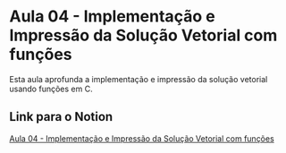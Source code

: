 # Aula 04 - Implementação e Impressão da Solução Vetorial com funções

Esta aula aprofunda a implementação e impressão da solução vetorial usando funções em C.

## Link para o Notion

[Aula 04 - Implementação e Impressão da Solução Vetorial com funções](https://www.notion.so/Aula-04-Implementa-o-e-Impress-o-da-Solu-o-Vetorial-c-fun-es-64a911933a4b4fdab9be253ef79acfdd?pvs=21)